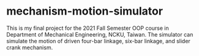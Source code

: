 # mechanism-motion-simulator
This is my final project for the 2021 Fall Semester OOP course in Department of Mechanical Engineering, NCKU, Taiwan. The simulator can simulate the motion of driven four-bar linkage, six-bar linkage, and slider crank mechanism.

